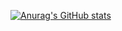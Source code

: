 [![Anurag's GitHub stats](https://github-readme-stats.vercel.app/api?username=siwagorn&include_all_commits=true&custom_title=true)](https://github.com/anuraghazra/github-readme-stats)
